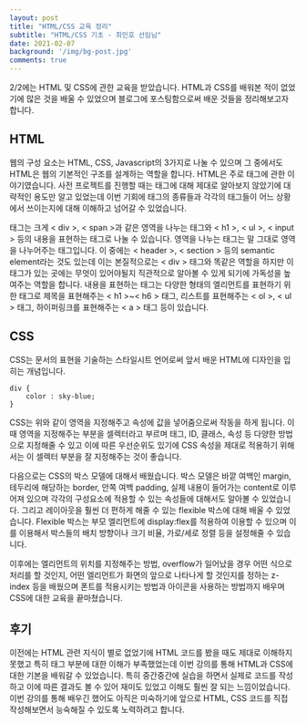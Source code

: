 ```yaml
---
layout: post
title: "HTML/CSS 교육 정리"
subtitle: "HTML/CSS 기초 - 최민호 선임님"
date: 2021-02-07
background: '/img/bg-post.jpg'
comments: true
---
```


  2/2에는 HTML 및 CSS에 관한 교육을 받았습니다. HTML과 CSS를 배워본 적이 없었기에 많은 것을 배울 수 있었으며 블로그에 포스팅함으로써 배운 것들을 정리해보고자 합니다.

## HTML

  웹의 구성 요소는 HTML, CSS, Javascript의 3가지로 나눌 수 있으며 그 중에서도 HTML은 웹의 기본적인 구조를 설계하는 역할을 합니다. HTML은 주로 태그에 관한 이야기였습니다.  사전 프로젝트를 진행할 때는 태그에 대해 제대로 알아보지 않았기에 대략적인 용도만 알고 있었는데 이번 기회에 태그의 종류들과 각각의 태그들이 어느 상황에서 쓰이는지에 대해 이해하고 넘어갈 수 있었습니다.

  태그는 크게 < div >, < span >과 같은 영역을 나누는 태그와 < h1 >, < ul >, < input > 등의 내용을 표현하는 태그로 나눌 수 있습니다. 영역을 나누는 태그는 말 그대로 영역을 나누어주는 태그입니다. 이 중에는 < header >, < section > 등의 semantic element라는 것도 있는데 이는 본질적으로는 < div > 태그와 똑같은 역할을 하지만 이 태그가 있는 곳에는 무엇이 있어야될지 직관적으로 알아볼 수 있게 되기에 가독성을 높여주는 역할을 합니다. 내용을 표현하는 태그는 다양한 형태의 엘리먼트를 표현하기 위한 태그로 제목을 표현해주는 < h1 >~< h6 > 태그, 리스트를 표현해주는 < ol >, < ul > 태그, 하이퍼링크를 표현해주는 < a > 태그 등이 있습니다.



## CSS

   CSS는 문서의 표현을 기술하는 스타일시트 언어로써 앞서 배운 HTML에 디자인을 입히는 개념입니다.

```
div {
	color : sky-blue;
}
```

   CSS는 위와 같이 영역을 지정해주고 속성에 값을 넣어줌으로써 작동을 하게 됩니다. 이 때 영역을 지정해주는 부분을 셀렉터라고 부르며 태그, ID, 클래스, 속성 등 다양한 방법으로 지정해줄 수 있고 이에 따른 우선순위도 있기에 CSS 속성을 제대로 적용하기 위해서는 이 셀렉터 부분을 잘 지정해주는 것이 좋습니다.

  다음으로는 CSS의 박스 모델에 대해서 배웠습니다. 박스 모델은 바깥 여백인 margin, 테두리에 해당하는 border, 안쪽 여백 padding, 실제 내용이 들어가는 content로 이루어져 있으며 각각의 구성요소에 적용할 수 있는 속성들에 대해서도 알아볼 수 있었습니다. 그리고 레이아웃을 훨씬 더 편하게 해줄 수 있는 flexible 박스에 대해 배울 수 있었습니다. Flexible 박스는 부모 엘리먼트에 display:flex를 적용하여 이용할 수 있으며 이를 이용해서 박스들의 배치 방향이나 크기 비율, 가로/세로 정렬 등을 설정해줄 수 있습니다.

  이후에는 엘리먼트의 위치를 지정해주는 방법, overflow가 일어났을 경우 어떤 식으로 처리를 할 것인지, 어떤 엘리먼트가 화면의 앞으로 나타나게 할 것인지를 정하는 z-index 등을 배웠으며 폰트를 적용시키는 방법과 아이콘을 사용하는 방법까지 배우며 CSS에 대한 교육을 끝마쳤습니다.

## 후기

  이전에는 HTML 관련 지식이 별로 없었기에 HTML 코드를 봤을 때도 제대로 이해하지 못했고 특히 태그 부분에 대한 이해가 부족했었는데 이번 강의를 통해 HTML과 CSS에 대한 기본을 배워갈 수 있었습니다. 특히 중간중간에 실습을 하면서 실제로 코드를 작성하고 이에 따른 결과도 볼 수 있어 재미도 있었고 이해도 훨씬 잘 되는 느낌이었습니다. 이번 강의를 통해 배우긴 했어도 아직은 미숙하기에 앞으로 HTML, CSS 코드를 직접 작성해보면서 능숙해질 수 있도록 노력하려고 합니다.

